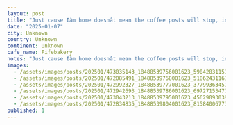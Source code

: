 ```yaml
---
layout: post
title: "Just cause Iâm home doesnât mean the coffee posts will stop, incredible pour over and sweet treats at @fifebakery in mount pleasant. #worldcoffeetour"
date: "2025-01-07"
city: Unknown
country: Unknown
continent: Unknown
cafe_name: Fifebakery
notes: "Just cause Iâm home doesnât mean the coffee posts will stop, incredible pour over and sweet treats at @fifebakery in mount pleasant. #worldcoffeetour"
images:
  - /assets/images/posts/202501/473035143_18488539756001623_5904283115140631792_n_18044187770021675.jpg
  - /assets/images/posts/202501/472085491_18488539768001623_5186243116126657421_n_18150783160353662.jpg
  - /assets/images/posts/202501/472992327_18488539777001623_3779936345129877282_n_18044828792217209.jpg
  - /assets/images/posts/202501/472942693_18488539786001623_6972715347743826714_n_17860055331259807.jpg
  - /assets/images/posts/202501/473043213_18488539795001623_4562909303978716539_n_18113034292440793.jpg
  - /assets/images/posts/202501/472834835_18488539804001623_8158400677324619985_n_18076428553624334.jpg
published: 1
---
```

